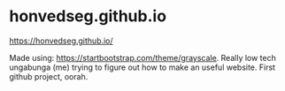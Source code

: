 # honvedseg.github.io
https://honvedseg.github.io/

Made using: https://startbootstrap.com/theme/grayscale.
Really low tech ungabunga (me) trying to figure out how to make an useful website.
First github project, oorah.
